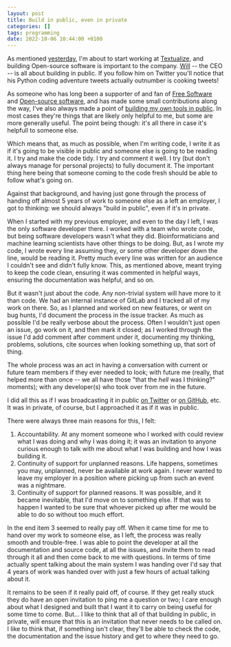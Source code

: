 ```yaml
---
layout: post
title: Build in public, even in private
categories: []
tags: programming
date: 2022-10-06 10:44:00 +0100
---
```


As mentioned [yesterday](/2022/10/05/on-to-something-new-redux.html), I'm
about to start working at [Textualize](https://www.textualize.io), and
building Open-source software is important to the company.
[Will](https://twitter.com/willmcgugan) -- the CEO -- is all about building
in public. If you follow him on Twitter you'll notice that his Python coding
adventure tweets actually outnumber is cooking tweets!

As someone who has long been a supporter of and fan of [Free
Software](https://www.gnu.org/philosophy/free-sw.en.html) and [Open-source
software](https://en.wikipedia.org/wiki/Open-source_software), and has made
some small contributions along the way, I've also always made a point of
[building my own tools in public](https://github.com/davep/). In most cases
they're things that are likely only helpful to me, but some are more
generally useful. The point being though: it's all there in case it's
helpfull to someone else.

Which means that, as much as possible, when I'm writing code, I write it as
if it's going to be visible in public and someone else is going to be
reading it. I try and make the code tidy. I try and comment it well. I try
(but don't always manage for personal projects) to fully document it. The
important thing here being that someone coming to the code fresh should be
able to follow what's going on.

Against that background, and having just gone through the process of handing
off almost 5 years of work to someone else as a left an employer, I got to
thinking: we should always "build in public", even if it's in private.

When I started with my previous employer, and even to the day I left, I was
the only software developer there. I worked with a team who wrote code, but
being software developers wasn't what they did. Bioinformaticians and
machine learning scientists have other things to be doing. But, as I wrote
my code, I wrote every line assuming they, or some other developer down the
line, would be reading it. Pretty much every line was written for an
audience I couldn't see and didn't fully know. This, as mentioned above,
meant trying to keep the code clean, ensuring it was commented in helpful
ways, ensuring the documentation was helpful, and so on.

But it wasn't just about the code. Any non-trivial system will have more to
it than code. We had an internal instance of GitLab and I tracked all of my
work on there. So, as I planned and worked on new features, or went on bug
hunts, I'd document the process in the issue tracker. As much as possible
I'd be really verbose about the process. Often I wouldn't just open an
issue, go work on it, and then mark it closed; as I worked through the issue
I'd add comment after comment under it, documenting my thinking, problems,
solutions, cite sources when looking something up, that sort of thing.

The whole process was an act in having a conversation with current or future
team members if they ever needed to look; with future me (really, that
helped more than once -- we all have those "that the *hell* was I thinking?"
moments); with any developer(s) who took over from me in the future.

I did all this as if I was broadcasting it in public [on
Twitter](https://twitter.com/davepdotorg) or [on
GitHub](https://github.com/davep), etc. It was in private, of course, but I
approached it as if it was in public.

There were always three main reasons for this, I felt:

1. Accountability. At any moment someone who I worked with could review what
   I was doing and why I was doing it; it was an invitation to anyone
   curious enough to talk with me about what I was building and how I was
   building it.
2. Continuity of support for unplanned reasons. Life happens, sometimes you
   may, unplanned, never be available at work again. I never wanted to leave
   my employer in a position where picking up from such an event was a
   nightmare.
3. Continuity of support for planned reasons. It was possible, and it became
   inevitable, that I'd move on to something else. If that was to happen I
   wanted to be sure that whoever picked up after me would be able to do so
   without too much effort.

In the end item 3 seemed to really pay off. When it came time for me to hand
over my work to someone else, as I left, the process was really smooth and
trouble-free. I was able to point the developer at all the documentation and
source code, at all the issues, and invite them to read through it all and
then come back to me with questions. In terms of time actually spent talking
about the main system I was handing over I'd say that 4 years of work was
handed over with just a few hours of actual talking about it.

It remains to be seen if it really paid off, of course. If they get really
stuck they do have an open invitation to ping me a question or two; I care
enough about what I designed and built that I want it to carry on being
useful for some time to come. But... I like to think that all of that
building in public, in private, will ensure that this is an invitation that
never needs to be called on. I like to think that, if something isn't clear,
they'll be able to check the code, the documentation and the issue history
and get to where they need to go.

[//]: # (2022-10-06-build-in-public-even-in-private.md ends here)
